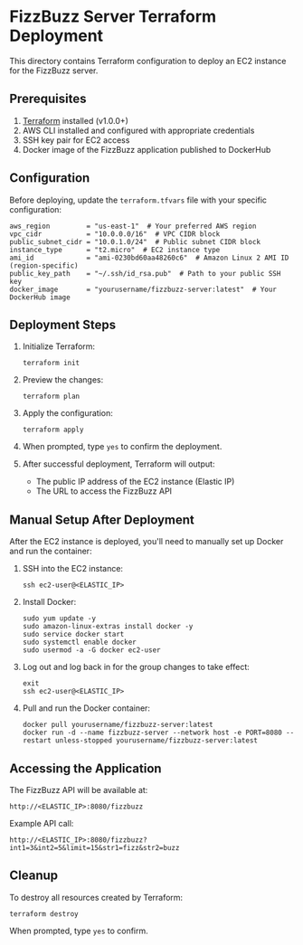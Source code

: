 # FizzBuzz Server Terraform Deployment

This directory contains Terraform configuration to deploy an EC2 instance for the FizzBuzz server.

## Prerequisites

1. [Terraform](https://www.terraform.io/downloads.html) installed (v1.0.0+)
2. AWS CLI installed and configured with appropriate credentials
3. SSH key pair for EC2 access
4. Docker image of the FizzBuzz application published to DockerHub

## Configuration

Before deploying, update the `terraform.tfvars` file with your specific configuration:

```hcl
aws_region         = "us-east-1"  # Your preferred AWS region
vpc_cidr           = "10.0.0.0/16"  # VPC CIDR block
public_subnet_cidr = "10.0.1.0/24"  # Public subnet CIDR block
instance_type      = "t2.micro"  # EC2 instance type
ami_id             = "ami-0230bd60aa48260c6"  # Amazon Linux 2 AMI ID (region-specific)
public_key_path    = "~/.ssh/id_rsa.pub"  # Path to your public SSH key
docker_image       = "yourusername/fizzbuzz-server:latest"  # Your DockerHub image
```

## Deployment Steps

1. Initialize Terraform:
   ```
   terraform init
   ```

2. Preview the changes:
   ```
   terraform plan
   ```

3. Apply the configuration:
   ```
   terraform apply
   ```

4. When prompted, type `yes` to confirm the deployment.

5. After successful deployment, Terraform will output:
   - The public IP address of the EC2 instance (Elastic IP)
   - The URL to access the FizzBuzz API

## Manual Setup After Deployment

After the EC2 instance is deployed, you'll need to manually set up Docker and run the container:

1. SSH into the EC2 instance:
   ```
   ssh ec2-user@<ELASTIC_IP>
   ```

2. Install Docker:
   ```
   sudo yum update -y
   sudo amazon-linux-extras install docker -y
   sudo service docker start
   sudo systemctl enable docker
   sudo usermod -a -G docker ec2-user
   ```

3. Log out and log back in for the group changes to take effect:
   ```
   exit
   ssh ec2-user@<ELASTIC_IP>
   ```

4. Pull and run the Docker container:
   ```
   docker pull yourusername/fizzbuzz-server:latest
   docker run -d --name fizzbuzz-server --network host -e PORT=8080 --restart unless-stopped yourusername/fizzbuzz-server:latest
   ```

## Accessing the Application

The FizzBuzz API will be available at:
```
http://<ELASTIC_IP>:8080/fizzbuzz
```

Example API call:
```
http://<ELASTIC_IP>:8080/fizzbuzz?int1=3&int2=5&limit=15&str1=fizz&str2=buzz
```

## Cleanup

To destroy all resources created by Terraform:
```
terraform destroy
```

When prompted, type `yes` to confirm.
